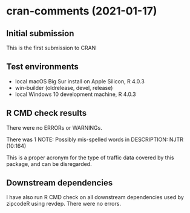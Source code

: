 # cran-comments (2021-01-17)
## Initial submission
This is the first submission to CRAN

## Test environments
* local macOS Big Sur install on Apple Silicon, R 4.0.3
* win-builder (oldrelease, devel, release)
* local Windows 10 development machine, R 4.0.3

## R CMD check results
There were no ERRORs or WARNINGs.

There was 1 NOTE: 
Possibly mis-spelled words in DESCRIPTION:
  NJTR (10:164)

This is a proper acronym for the type of traffic data covered by this package, and can be disregarded.

## Downstream dependencies
I have also run R CMD check on all downstream dependencies used by zipcodeR using revdep. There were no errors.



